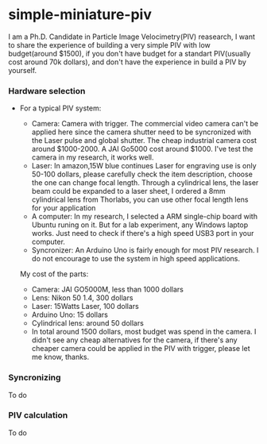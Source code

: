 # simple-miniature-piv

I am a Ph.D. Candidate in Particle Image Velocimetry(PIV) reasearch, I want to share the experience of building a very simple PIV with low budget(around $1500), if you don't have budget for a standart PIV(usually cost around 70k dollars), and don't have the experience in build a PIV by yourself. 


### Hardware selection
* For a typical PIV system:
  * Camera: Camera with trigger. The commercial video camera can't be applied here since the camera shutter need to be syncronized with the Laser pulse and global shutter. The cheap industrial camera cost around $1000-2000. A JAI Go5000 cost around $1000. I've test the camera in my research, it works well.
  * Laser: In amazon,15W blue continues Laser for engraving use is only 50-100 dollars, please carefully check the item description, choose the one can change focal length. Through a cylindrical lens, the laser beam could be expanded to a laser sheet, I ordered a 8mm cylindrical lens from Thorlabs, you can use other focal length lens for your application
  * A computer: In my research, I selected a ARM single-chip board with Ubuntu runing on it. But for a lab experiment, any Windows laptop works. Just need to check if there's a high speed USB3 port in your computer.  
  * Syncronizer: An Arduino Uno is fairly enough for most PIV research. I do not encourage to use the system in high speed applications. 

  My cost of the parts:
  * Camera: JAI GO5000M, less than 1000 dollars
  * Lens: Nikon 50 1.4, 300 dollars
  * Laser:  15Watts Laser, 100 dollars
  * Arduino Uno: 15 dollars
  * Cylindrical lens: around 50 dollars 
  * In total around 1500 dollars, most budget was spend in the camera. I didn't see any cheap alternatives for the camera, if there's any cheaper camera could be applied in the PIV with trigger, please let me know, thanks. 
  
  

### Syncronizing 

To do

### PIV calculation

To do
  
